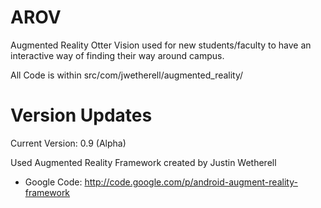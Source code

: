 AROV
=================================

Augmented Reality Otter Vision used for new students/faculty to have an interactive way of finding their way around campus.

All Code is within src/com/jwetherell/augmented_reality/

Version Updates
=================================

Current Version: 0.9 (Alpha)

Used Augmented Reality Framework created by Justin Wetherell
* Google Code:   http://code.google.com/p/android-augment-reality-framework


